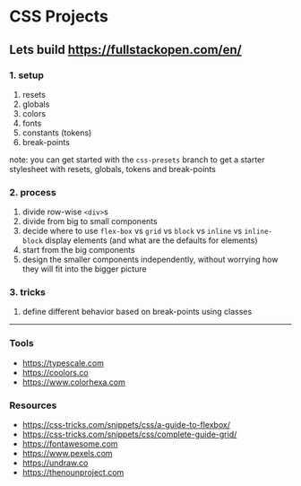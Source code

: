 # CSS Projects

## Lets build https://fullstackopen.com/en/

### 1. setup

1. resets
2. globals
3. colors
4. fonts
5. constants (tokens)
6. break-points

note: you can get started with the `css-presets` branch to get a starter stylesheet with resets, globals, tokens and break-points

### 2. process

1. divide row-wise `<div>`s
1. divide from big to small components
1. decide where to use `flex-box` vs `grid` vs `block` vs `inline` vs `inline-block` display elements (and what are the defaults for elements)
1. start from the big components
1. design the smaller components independently, without worrying how they will fit into the bigger picture

### 3. tricks

1. define different behavior based on break-points using classes

---

### Tools

- https://typescale.com
- https://coolors.co
- https://www.colorhexa.com

### Resources

- https://css-tricks.com/snippets/css/a-guide-to-flexbox/
- https://css-tricks.com/snippets/css/complete-guide-grid/
- https://fontawesome.com
- https://www.pexels.com
- https://undraw.co
- https://thenounproject.com
